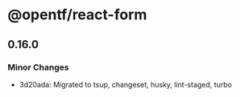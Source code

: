# @opentf/react-form

## 0.16.0

### Minor Changes

- 3d20ada: Migrated to tsup, changeset, husky, lint-staged, turbo
